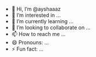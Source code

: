 - 👋 Hi, I’m @ayshaaaz
- 👀 I’m interested in ...
- 🌱 I’m currently learning ...
- 💞️ I’m looking to collaborate on ...
- 📫 How to reach me ...
- 😄 Pronouns: ...
- ⚡ Fun fact: ...

<!---
ayshaaaz/ayshaaaz is a ✨ special ✨ repository because its `README.md` (this file) appears on your GitHub profile.
You can click the Preview link to take a look at your changes.
--->
